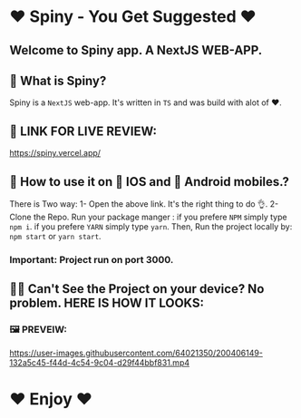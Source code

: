 # ❤️ Spiny - You Get Suggested ❤️

## Welcome to Spiny app. A NextJS WEB-APP.

## 🔔 What is Spiny? 
Spiny is a `NextJS` web-app. It's written in `TS` and was build with alot of ❤️.

## 🔗 LINK FOR LIVE REVIEW: 
https://spiny.vercel.app/

## 🧪 How to use it on 📱 IOS and 📱 Android mobiles.?
There is Two way:
1- Open the above link. It's the right thing to do 👌.
2- Clone the Repo. Run your package manger : if you prefere `NPM` simply type `npm i`. if you prefere `YARN` simply type `yarn`. Then, Run the project locally by: `npm start` or `yarn start`.

### Important: Project run on port 3000.

## 🧑‍🦯 Can't See the Project on your device? No problem. HERE IS HOW IT LOOKS:

### 🖼️ PREVEIW:


https://user-images.githubusercontent.com/64021350/200406149-132a5c45-f44d-4c54-9c04-d29f44bbf831.mp4


# ❤️ Enjoy ❤️
